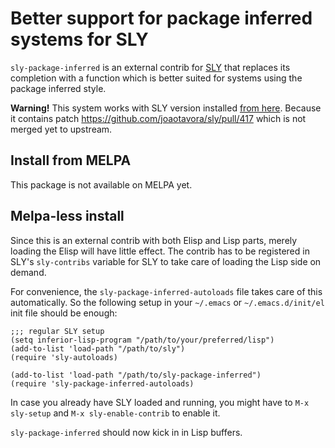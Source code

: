 # Better support for package inferred systems for SLY

`sly-package-inferred` is an external contrib for [SLY][sly] that replaces its
completion with a function which is better suited for systems using the
package inferred style.

**Warning!** This system works with SLY version installed [from here](https://github.com/svetlyak40wt/sly/tree/patches).
Because it contains patch https://github.com/joaotavora/sly/pull/417 which is not merged yet to upstream.

## Install from MELPA

This package is not available on MELPA yet.

## Melpa-less install

Since this is an external contrib with both Elisp and Lisp parts,
merely loading the Elisp will have little effect. The contrib has to
be registered in SLY's `sly-contribs` variable for SLY to take care of
loading the Lisp side on demand.

For convenience, the `sly-package-inferred-autoloads` file takes care
of this automatically. So the following setup in your `~/.emacs` or
`~/.emacs.d/init/el` init file should be enough:

```elisp
;;; regular SLY setup
(setq inferior-lisp-program "/path/to/your/preferred/lisp")
(add-to-list 'load-path "/path/to/sly")
(require 'sly-autoloads)

(add-to-list 'load-path "/path/to/sly-package-inferred")
(require 'sly-package-inferred-autoloads)
```

In case you already have SLY loaded and running, you might have to
`M-x sly-setup` and `M-x sly-enable-contrib` to enable it.

`sly-package-inferred` should now kick in in Lisp buffers.

[sly]: https://github.com/capitaomorte/sly






